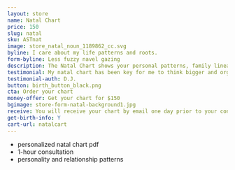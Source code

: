 ```yaml
---
layout: store
name: Natal Chart
price: 150
slug: natal
sku: ASTnat
image: store_natal_noun_1189862_cc.svg
byline: I care about my life patterns and roots.
form-byline: Less fuzzy navel gazing
description: The Natal Chart shows your personal patterns, family lineage and how your actions impact the way you create your destiny.
testimonial: My natal chart has been key for me to think bigger and organize my action items. Regina is very intuitive and loves to vibe with people to help them develop.
testimonial-auth: D.J.
button: birth_button_black.png
cta: Order your chart
money-offer: Get your chart for $150
bgimage: store-form-natal-background1.jpg
receive: You will receive your chart by email one day prior to your consultation.
get-birth-info: Y
cart-url: natalcart
---
```

<!-- STORE -->
- personalized natal chart pdf
- 1-hour consultation
- personality and relationship patterns
